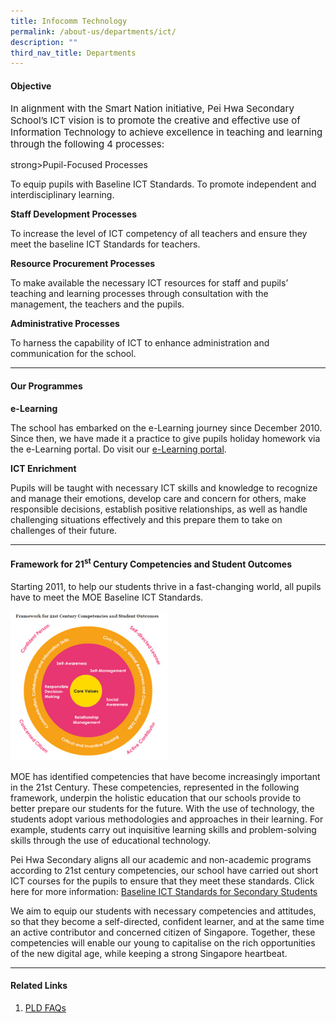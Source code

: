 ```yaml
---
title: Infocomm Technology
permalink: /about-us/departments/ict/
description: ""
third_nav_title: Departments
---
```

<h4><strong>Objective</strong></h4>

<p style="font-size:15px;">In alignment with the Smart Nation initiative, Pei Hwa Secondary School&rsquo;s ICT vision is to promote the creative and effective use of Information Technology to achieve excellence in teaching and learning through the following 4 processes:</p>

<p style="">strong>Pupil-Focused Processes</strong></p>
<p>To equip pupils with Baseline ICT Standards. To promote independent and interdisciplinary learning.</p>
<p><strong>Staff Development Processes</strong></p>
<p>To increase the&nbsp;level of ICT competency of all teachers and ensure they meet the baseline ICT Standards for teachers.</p>
<p><strong>Resource Procurement Processes</strong></p>
<p>To make available the necessary ICT resources for staff and pupils&rsquo; teaching and learning processes through consultation with the management, the teachers and the pupils.</p>
<p><strong>Administrative Processes</strong></p>
<p>To harness the capability of ICT to enhance administration and communication for the school.</p>
<hr>
<h4><strong>Our Programmes</strong></h4>
<p><strong>e-Learning</strong></p>
<p>The school has embarked on the e-Learning journey since December 2010. Since then, we have made it a practice to give pupils holiday homework via the e-Learning portal. Do visit our&nbsp;<a href="https://vle.learning.moe.edu.sg/login">e-Learning portal</a>.</p>
<p><strong>ICT Enrichment</strong></p>
<p>Pupils will be taught with necessary ICT skills and knowledge to recognize and manage their emotions, develop care and concern for others, make responsible decisions, establish positive relationships, as well as handle challenging situations effectively and this prepare them to take on challenges of their future.</p>
<hr>
<h4><strong>Framework for 21<sup>st</sup>&nbsp;Century Competencies and Student Outcomes</strong></h4>
<p>Starting 2011, to help our students thrive in a fast-changing world, all pupils have to meet the MOE Baseline ICT Standards.</p>
<img style="width: 50%;" src="/images/frameworkICT.jpg" />
<p>MOE has identified competencies that have become increasingly important in the 21st Century. These competencies, represented in the following framework, underpin the holistic education that our schools provide to better prepare our students for the future. With the use of technology, the students adopt various methodologies and approaches in their learning. For example, students carry out inquisitive learning skills and problem-solving skills through the use of educational technology.</p>
<p>Pei Hwa Secondary aligns all our academic and non-academic programs according to 21st century competencies, our school have carried out short ICT courses for the pupils to ensure that they meet these standards. Click here for more information:&nbsp;<a href="/programmes/ict-enrichment/">Baseline ICT Standards for Secondary Students</a></p>
<p>We aim to equip our students with necessary competencies and attitudes, so that they become a self-directed, confident learner, and at the same time an active contributor and concerned citizen of Singapore. Together, these competencies will enable our young to capitalise on the rich opportunities of the new digital age, while keeping a strong Singapore heartbeat.</p>
<hr>
<h4><strong>Related Links</strong></h4>
<ol>
<li><a href="/pld-faqs/">PLD FAQs</a></li>
</ol>